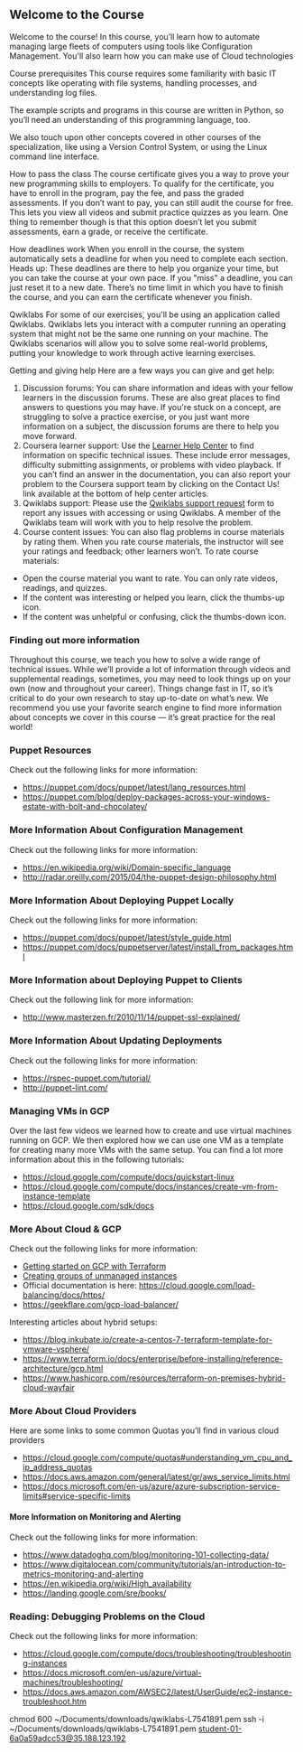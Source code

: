 ## Welcome to the Course
Welcome to the course!
In this course, you’ll learn how to automate managing large fleets of computers using tools like Configuration Management. You'll also learn how you can make use of Cloud technologies

Course prerequisites
This course requires some familiarity with basic IT concepts like operating with file systems, handling processes, and understanding log files.

The example scripts and programs in this course are written in Python, so you’ll need an understanding of this programming language, too. 

We also touch upon other concepts covered in other courses of the specialization, like using a Version Control System, or using the Linux command line interface.

How to pass the class
The course certificate gives you a way to prove your new programming skills to employers. To qualify for the certificate, you have to enroll in the program, pay the fee, and pass the graded assessments. If you don’t want to pay, you can still audit the course for free. This lets you view all videos and submit practice quizzes as you learn. One thing to remember though is that this option doesn’t let you submit assessments, earn a grade, or receive the certificate.

How deadlines work
When you enroll in the course, the system automatically sets a deadline for when you need to complete each section. Heads up: These deadlines are there to help you organize your time, but you can take the course at your own pace. If you "miss" a deadline, you can just reset it to a new date. There’s no time limit in which you have to finish the course, and you can earn the certificate whenever you finish.

Qwiklabs
For some of our exercises, you'll be using an application called Qwiklabs. Qwiklabs lets you interact with a computer running an operating system that might not be the same one running on your machine. The Qwiklabs scenarios will allow you to solve some real-world problems, putting your knowledge to work through active learning exercises.

Getting and giving help
Here are a few ways you can give and get help: 

1. Discussion forums: You can share information and ideas with your fellow learners in the discussion forums. These are also great places to find answers to questions you may have. If you're stuck on a concept, are struggling to solve a practice exercise, or you just want more information on a subject, the discussion forums are there to help you move forward.
2. Coursera learner support: Use the [Learner Help Center](https://learner.coursera.help/hc/en-us) to find information on specific technical issues. These include error messages, difficulty submitting assignments, or problems with video playback. If you can’t find an answer in the documentation, you can also report your problem to the Coursera support team by clicking on the Contact Us! link available at the bottom of help center articles.
3. Qwiklabs support: Please use the [Qwiklabs support request](https://qwiklab.zendesk.com/hc/en-us/requests/new) form to report any issues with accessing or using Qwiklabs. A member of the Qwiklabs team will work with you to help resolve the problem.
4. Course content issues: You can also flag problems in course materials by rating them. When you rate course materials, the instructor will see your ratings and feedback; other learners won’t. To rate course materials:

- Open the course material you want to rate. You can only rate videos, readings, and quizzes.
- If the content was interesting or helped you learn, click the thumbs-up icon.
- If the content was unhelpful or confusing, click the thumbs-down icon.

### Finding out more information
Throughout this course, we teach you how to solve a wide range of technical issues. While we’ll provide a lot of information through videos and supplemental readings, sometimes, you may need to look things up on your own (now and throughout your career). Things change fast in IT, so it’s critical to do your own research to stay up-to-date on what’s new. We recommend you use your favorite search engine to find more information about concepts we cover in this course — it’s great practice for the real world!

### Puppet Resources
Check out the following links for more information:

- https://puppet.com/docs/puppet/latest/lang_resources.html
- https://puppet.com/blog/deploy-packages-across-your-windows-estate-with-bolt-and-chocolatey/
### More Information About Configuration Management
Check out the following links for more information:

- https://en.wikipedia.org/wiki/Domain-specific_language
- http://radar.oreilly.com/2015/04/the-puppet-design-philosophy.html

### More Information About Deploying Puppet Locally
Check out the following links for more information:

- https://puppet.com/docs/puppet/latest/style_guide.html
- https://puppet.com/docs/puppetserver/latest/install_from_packages.html
### More Information about Deploying Puppet to Clients
Check out the following link for more information:

- http://www.masterzen.fr/2010/11/14/puppet-ssl-explained/

### More Information About Updating Deployments
Check out the following links for more information:

- https://rspec-puppet.com/tutorial/
- http://puppet-lint.com/

### Managing VMs in GCP
Over the last few videos we learned how to create and use virtual machines running on GCP. We then explored how we can use one VM as a template for creating many more VMs with the same setup. You can find a lot more information about this in the following tutorials:

- https://cloud.google.com/compute/docs/quickstart-linux
- https://cloud.google.com/compute/docs/instances/create-vm-from-instance-template
- https://cloud.google.com/sdk/docs
### More About Cloud & GCP
Check out the following links for more information:

- [Getting started on GCP with Terraform](https://cloud.google.com/community/tutorials/getting-started-on-gcp-with-terraform)
- [Creating groups of unmanaged instances](https://cloud.google.com/compute/docs/instance-groups/creating-groups-of-unmanaged-instances)
- Official documentation is here: https://cloud.google.com/load-balancing/docs/https/
- https://geekflare.com/gcp-load-balancer/

Interesting articles about hybrid setups:

- https://blog.inkubate.io/create-a-centos-7-terraform-template-for-vmware-vsphere/
- https://www.terraform.io/docs/enterprise/before-installing/reference-architecture/gcp.html
- https://www.hashicorp.com/resources/terraform-on-premises-hybrid-cloud-wayfair

### More About Cloud Providers
Here are some links to some common Quotas you’ll find in various cloud providers

- https://cloud.google.com/compute/quotas#understanding_vm_cpu_and_ip_address_quotas
- https://docs.aws.amazon.com/general/latest/gr/aws_service_limits.html
- https://docs.microsoft.com/en-us/azure/azure-subscription-service-limits#service-specific-limits

#### More Information on Monitoring and Alerting
Check out the following links for more information:

- https://www.datadoghq.com/blog/monitoring-101-collecting-data/
- https://www.digitalocean.com/community/tutorials/an-introduction-to-metrics-monitoring-and-alerting
- https://en.wikipedia.org/wiki/High_availability
- https://landing.google.com/sre/books/
### Reading: Debugging Problems on the Cloud
Check out the following links for more information:

- https://cloud.google.com/compute/docs/troubleshooting/troubleshooting-instances
- https://docs.microsoft.com/en-us/azure/virtual-machines/troubleshooting/
- https://docs.aws.amazon.com/AWSEC2/latest/UserGuide/ec2-instance-troubleshoot.htm

chmod 600 ~/Documents/downloads/qwiklabs-L7541891.pem
ssh -i ~/Documents/downloads/qwiklabs-L7541891.pem student-01-6a0a59adcc53@35.188.123.192

